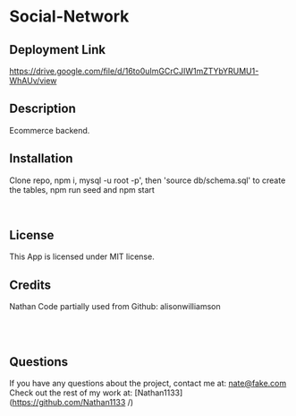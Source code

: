 # Social-Network
## Deployment Link
https://drive.google.com/file/d/16to0uImGCrCJIW1mZTYbYRUMU1-WhAUv/view


## Description

Ecommerce backend. <br />

## Installation

Clone repo, npm i, mysql -u root -p', then 'source db/schema.sql' to create the tables, npm run seed and npm start


<br />


## License
  This App is licensed under MIT license. <br />
  
## Credits
Nathan
Code partially used from Github: alisonwilliamson

 <br />
 



<br />

## Questions
If you have any questions about the project, contact me at: 
nate@fake.com <br />
Check out the rest of my work at: 
[Nathan1133](https://github.com/Nathan1133
  /) <br />
